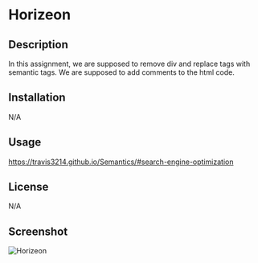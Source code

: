 # Horizeon

## Description
In this assignment, we are supposed to remove div and replace tags with semantic tags. We are supposed to add comments to the html code.

## Installation
N/A

## Usage
https://travis3214.github.io/Semantics/#search-engine-optimization

## License
N/A

## Screenshot
![Horizeon](./assets/images/_Users_travis_Documents_UCF_Homework_Semantics_index.html%20(1).png)